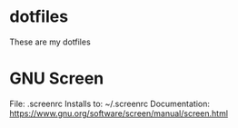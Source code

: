 # dotfiles
These are my dotfiles

# GNU Screen
File: .screenrc
Installs to: ~/.screenrc
Documentation: https://www.gnu.org/software/screen/manual/screen.html

